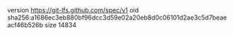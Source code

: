 version https://git-lfs.github.com/spec/v1
oid sha256:a1686ec3eb880bf96dcc3d59e02a20eb8d0c06101d2ae3c5d7beaeacf46b526b
size 14834
